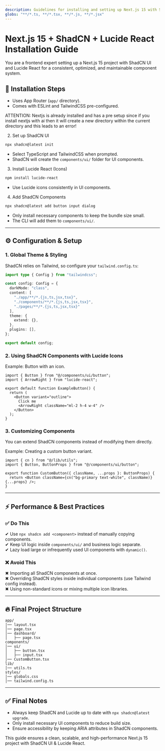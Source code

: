 ```yaml
---
description: Guidelines for installing and setting up Next.js 15 with ShadCN and Lucide React
globs: "**/*.ts, **/*.tsx, **/*.js, **/*.jsx"
---
```


# Next.js 15 + ShadCN + Lucide React Installation Guide

You are a frontend expert setting up a Next.js 15 project with ShadCN UI and Lucide React for a consistent, optimized, and maintainable component system.

## 🚀 Installation Steps

- Uses App Router (`app/` directory).
- Comes with ESLint and TailwindCSS pre-configured.

ATTENTION: Nextjs is already installed and has a pre setup since if
you install nextjs with ai then it will create a new directory within the current
directory and this leads to an error!

2. Set up ShadCN UI
```bash
npx shadcn@latest init
```
- Select TypeScript and TailwindCSS when prompted.
- ShadCN will create the `components/ui/` folder for UI components.

3. Install Lucide React (Icons)
```bash
npm install lucide-react
```
- Use Lucide icons consistently in UI components.

4. Add ShadCN Components
```bash
npx shadcn@latest add button input dialog
```
- Only install necessary components to keep the bundle size small.
- The CLI will add them to `components/ui/`.

---

## ⚙️ Configuration & Setup

### 1. Global Theme & Styling

ShadCN relies on Tailwind, so configure your `tailwind.config.ts`:

```ts
import type { Config } from "tailwindcss";

const config: Config = {
  darkMode: "class",
  content: [
    "./app/**/*.{js,ts,jsx,tsx}",
    "./components/**/*.{js,ts,jsx,tsx}",
    "./pages/**/*.{js,ts,jsx,tsx}"
  ],
  theme: {
    extend: {},
  },
  plugins: [],
};

export default config;
```

### 2. Using ShadCN Components with Lucide Icons

Example: Button with an icon.

```tsx
import { Button } from "@/components/ui/button";
import { ArrowRight } from "lucide-react";

export default function ExampleButton() {
  return (
    <Button variant="outline">
      Click me
      <ArrowRight className="ml-2 h-4 w-4" />
    </Button>
  );
}
```

### 3. Customizing Components

You can extend ShadCN components instead of modifying them directly.

Example: Creating a custom button variant.

```tsx
import { cn } from "@/lib/utils";
import { Button, ButtonProps } from "@/components/ui/button";

export function CustomButton({ className, ...props }: ButtonProps) {
  return <Button className={cn("bg-primary text-white", className)} {...props} />;
}
```

---

## ⚡ Performance & Best Practices

### ✅ Do This
✔ Use `npx shadcn add <component>` instead of manually copying components.  
✔ Keep UI logic inside `components/ui/` and business logic separate.  
✔ Lazy load large or infrequently used UI components with `dynamic()`.  

### ❌ Avoid This
✖ Importing all ShadCN components at once.  
✖ Overriding ShadCN styles inside individual components (use Tailwind config instead).  
✖ Using non-standard icons or mixing multiple icon libraries.  

---

## 🔥 Final Project Structure

```
app/
│── layout.tsx
│── page.tsx
│── dashboard/
│   ├── page.tsx
components/
│── ui/
│   ├── button.tsx
│   ├── input.tsx
│── CustomButton.tsx
lib/
│── utils.ts
styles/
│── globals.css
│── tailwind.config.ts
```

---

## ✅ Final Notes

- Always keep ShadCN and Lucide up to date with `npx shadcn@latest upgrade`.
- Only install necessary UI components to reduce build size.
- Ensure accessibility by keeping ARIA attributes in ShadCN components.

This guide ensures a clean, scalable, and high-performance Next.js 15 project with ShadCN UI & Lucide React.
